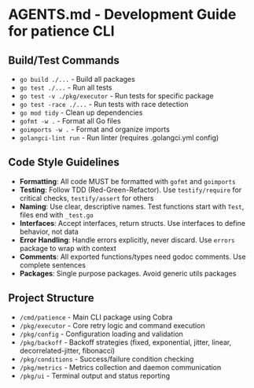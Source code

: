 # AGENTS.md - Development Guide for patience CLI

## Build/Test Commands
- `go build ./...` - Build all packages
- `go test ./...` - Run all tests
- `go test -v ./pkg/executor` - Run tests for specific package
- `go test -race ./...` - Run tests with race detection
- `go mod tidy` - Clean up dependencies
- `gofmt -w .` - Format all Go files
- `goimports -w .` - Format and organize imports
- `golangci-lint run` - Run linter (requires .golangci.yml config)

## Code Style Guidelines
- **Formatting**: All code MUST be formatted with `gofmt` and `goimports`
- **Testing**: Follow TDD (Red-Green-Refactor). Use `testify/require` for critical checks, `testify/assert` for others
- **Naming**: Use clear, descriptive names. Test functions start with `Test`, files end with `_test.go`
- **Interfaces**: Accept interfaces, return structs. Use interfaces to define behavior, not data
- **Error Handling**: Handle errors explicitly, never discard. Use `errors` package to wrap with context
- **Comments**: All exported functions/types need godoc comments. Use complete sentences
- **Packages**: Single purpose packages. Avoid generic utils packages

## Project Structure
- `/cmd/patience` - Main CLI package using Cobra
- `/pkg/executor` - Core retry logic and command execution
- `/pkg/config` - Configuration loading and validation
- `/pkg/backoff` - Backoff strategies (fixed, exponential, jitter, linear, decorrelated-jitter, fibonacci)
- `/pkg/conditions` - Success/failure condition checking
- `/pkg/metrics` - Metrics collection and daemon communication
- `/pkg/ui` - Terminal output and status reporting